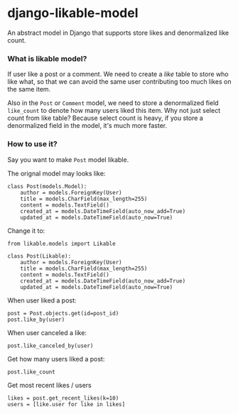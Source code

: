 # django-likable-model
An abstract model in Django that supports store likes and denormalized like count.

### What is likable model?
If user like a post or a comment. We need to create a *like* table to store who like what,
so that we can avoid the same user contributing too much likes on the same item.

Also in the `Post` or `Comment` model, we need to store a denormalized field `like_count` to
denote how many users liked this item. Why not just select count from like table? Because select count
is heavy, if you store a denormalized field in the model, it's much more faster.

### How to use it?

Say you want to make `Post` model likable.

The orignal model may looks like:

```
class Post(models.Model):
    author = models.ForeignKey(User)
    title = models.CharField(max_length=255)
    content = models.TextField()
    created_at = models.DateTimeField(auto_now_add=True)
    updated_at = models.DateTimeField(auto_now=True)
```

Change it to:

```
from likable.models import Likable

class Post(Likable):
    author = models.ForeignKey(User)
    title = models.CharField(max_length=255)
    content = models.TextField()
    created_at = models.DateTimeField(auto_now_add=True)
    updated_at = models.DateTimeField(auto_now=True)
```

When user liked a post:
```
post = Post.objects.get(id=post_id)
post.like_by(user)
```

When user canceled a like:
```
post.like_canceled_by(user)
```

Get how many users liked a post:
```
post.like_count
```

Get most recent likes / users
```
likes = post.get_recent_likes(k=10)
users = [like.user for like in likes]
```

